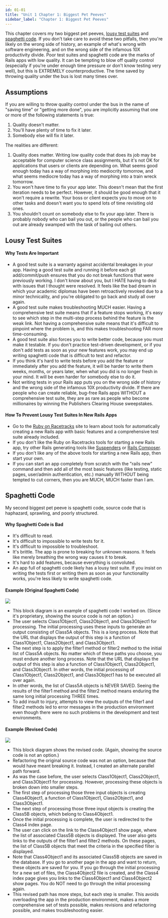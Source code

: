 ```yaml
---
id: 01-01
title: "Unit 1 Chapter 1: Biggest Pet Peeves"
sidebar_label: "Chapter 1: Biggest Pet Peeves"
---
```


This chapter covers my two biggest pet peeves, [lousy test suites](#lousy-test-suites) and [spaghetti code](#spaghetti-code).  If you don't take care to avoid these two pitfalls, then you're likely on the wrong side of history, an example of what's wrong with software engineering, and on the wrong side of the infamous 10X productivity divide.  Poor test suites and spaghetti code are the marks of Rails apps with low quality.  It can be tempting to blow off quality control (especially if you're under enough time pressure or don't know testing very well), but this is EXTREMELY counterproductive.  The time saved by throwing quality under the bus is lost many times over.

## Assumptions
If you are willing to throw quality control under the bus in the name of "saving time" or "getting more done", you are implicitly assuming that one or more of the following statements is true:
1. Quality doesn't matter.
2. You'll have plenty of time to fix it later.
3. Somebody else will fix it later.

The realities are different:
1.  Quality does matter.  Writing low quality code that does its job may be acceptable for computer science class assignments, but it's not OK for applications that users or clients are depending on.  What seems good enough today has a way of morphing into mediocrity tomorrow, and what seems mediocre today has a way of morphing into a train wreck tomorrow.
2.  You won't have time to fix your app later.  This doesn't mean that the first iteration needs to be perfect.  However, it should be good enough that it won't require a rewrite.  Your boss or client expects you to move on to other tasks and doesn't want you to spend lots of time revisiting old ones.
3.  You shouldn't count on somebody else to fix your app later.  There is probably nobody who can bail you out, or the people who can bail you out are already swamped with the task of bailing out others.

Lousy Test Suites
-----------------
#### Why Tests Are Important
* A good test suite is a warranty against accidental breakages in your app.  Having a good test suite and running it before each git add/commit/push ensures that you do not break functions that were previously working.  I don't know about you, but I HATE having to deal with issues that I thought were resolved.  It feels like the bad dream in which your academic diplomas have been retroactively revoked due to a minor technicality, and you're obligated to go back and study all over again.
* A good test suite makes troubleshooting MUCH easier.  Having a comprehensive test suite means that if a feature stops working, it's easy to see which step in the multi-step process behind the feature is the weak link.  Not having a comprehensive suite means that it's difficult to pinpoint where the problem is, and this makes troubleshooting FAR more time-consuming.
* A good test suite also forces you to write better code, because you must make it testable.  If you don't practice test-driven development, or if you don't add tests as soon as your new features work, you may end up writing spaghetti code that is difficult to test and refactor.
* If you think it's hard to write tests before you add the feature or immediately after you add the feature, it will be harder to write them weeks, months, or years later, when what you did is no longer fresh in your mind.  It will be even harder for somebody else to do it.
* Not writing tests in your Rails app puts you on the wrong side of history and the wrong side of the infamous 10X productivity divide.  If there are people who can create reliable, bug-free Rails apps WITHOUT a comprehensive test suite, they are as rare as people who become millionaires by winning the Publishers Clearing House sweepstakes.

#### How To Prevent Lousy Test Suites In New Rails Apps
* Go to the [Ruby on Racetracks](https://www.rubyonracetracks.com/) site to learn about tools for automatically creating a new Rails app with basic features and a comprehensive test suite already included.
* If you don't like the Ruby on Racetracks tools for starting a new Rails app, try other Rails generating tools like [Suspenders](https://github.com/thoughtbot/suspenders) or [Rails Composer](http://www.railscomposer.com/).
* If you don't like any of the above tools for starting a new Rails app, then start your own.
* If you can start an app completely from scratch with the "rails new" command and then add all of the most basic features  (like testing, static pages, user/admin authentication, etc.) manually WITHOUT being tempted to cut corners, then you are MUCH, MUCH faster than I am.

Spaghetti Code
--------------
My second biggest pet peeve is spaghetti code, source code that is haphazard, sprawling, and poorly structured.

#### Why Spaghetti Code is Bad
* It's difficult to read.
* It's difficult to impossible to write tests for it.
* It's difficult to impossible to troubleshoot.
* It's brittle.  The app is prone to breaking for unknown reasons.  It feels like merely breathing the wrong way causes it to break.
* It's hard to add features, because everything is convoluted.
* An app full of spaghetti code likely has a lousy test suite.  If you insist on writing the tests first or writing them as soon as your functionality works, you're less likely to write spaghetti code.

#### Example (Original Spaghetti Code)
![](assets/code_orig.png)
* This block diagram is an example of spaghetti code I worked on.  (Since it's proprietary, showing the source code is not an option.)
* The user selects Class1Object1, Class2Object1, and Class3Object1 for processing.  The initial processing uses these inputs to generate an output consisting of Class5A objects.  This is a long process.  Note that the URL that displays the output of this step is a function of Class1Object1, Class2Object1, and Class3Object1.
* The next step is to apply the filter1 method or filter2 method to the initial list of Class5A objects.  No matter which of these paths you choose, you must endure another long process.  Note that the URL that displays the output of this step is also a function of Class1Object1, Class2Object1, and Class3Object1.  In other words, the initial processing of Class1Object1, Class2Object1, and Class3Object1 has to be executed all over again.
* In other words, the list of Class5A objects is NEVER SAVED.  Seeing the results of the filter1 method and the filter2 method means enduring the same long initial processing THREE times.
* To add insult to injury, attempts to view the outputs of the filter1 and filter2 methods led to error messages in the production environment even though there were no such problems in the development and test environments.

#### Example (Revised Code)
![](assets/code_revised.png)
* This block diagram shows the revised code.  (Again, showing the source code is not an option.)
* Refactoring the original source code was not an option, because that would have meant breaking it.  Instead, I created an alternate parallel path forward.
* As was the case before, the user selects Class1Object1, Class2Object1, and Class3Object1 for processing.  However, processing these objects is broken down into smaller steps.
* The first step of processing those three input objects is creating Class4Object1, a function of Class1Object1, Class2Object1, and Class3Object1.
* The next step of processing those three input objects is creating the Class5B objects, which belong to Class4Object1.  
* Once the initial processing is complete, the user is redirected to the Class4 index page.
* The user can click on the link to the Class4Object1 show page, where the list of associated Class5B objects is displayed.  The user also gets links to the outputs of the filter1 and filter2 methods.  On these pages, the list of Class5B objects that meet the criteria in the specified filter is displayed.
* Note that Class4Object1 and its associated Class5B objects are saved in the database.  If you go to another page in the app and want to return, these objects are saved for you.  If you go through the initial processing for a new set of files, the Class4Object2 file is created, and the Class4 index page gives you links to the Class4Object1 and Class4Object2 show pages.  You do NOT need to go through the initial processing again.
* This revised path has more steps, but each step is smaller.  This avoids overloading the app in the production environment, makes a more comprehensive set of tests possible, makes revisions and refactoring possible, and makes troubleshooting easier.
